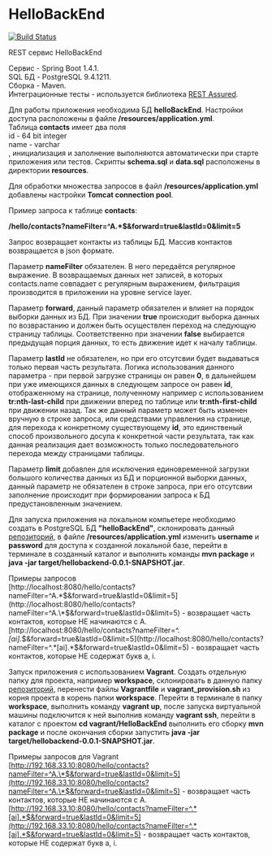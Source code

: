 # HelloBackEnd

[![Build Status](https://travis-ci.org/aleksandrbogomolov/HelloBackEnd.svg?branch=master)](https://travis-ci.org/aleksandrbogomolov/HelloBackEnd)

REST сервис HelloBackEnd

Сервис - Spring Boot 1.4.1.  
SQL БД - PostgreSQL 9.4.1211.  
Сборка - Maven.  
Интеграционные тесты -  используется библиотека [REST Assured](http://rest-assured.io).

Для работы приложения необходима БД **helloBackEnd**. Настройки доступа расположены в файле **/resources/application.yml**.   
Таблица **contacts** имеет два поля  
id - 64 bit integer  
name - varchar  
, инициализация и заполнение выполняются автоматически при старте приложения или тестов. Скрипты **schema.sql** и **data.sql** расположены в директории **resources**.

Для обработки множества запросов в файл **/resources/application.yml** добавлены настройки **Tomcat connection pool**.

Пример запроса к таблице **contacts**: 

__/hello/contacts?nameFilter=^A.*$&forward=true&lastId=0&limit=5__

Запрос  возвращает контакты из таблицы БД. Массив контактов возвращается в json формате.
  
Параметр **nameFilter** обязателен. В него передаётся регулярное выражение. В возвращаемых данных нет записей, в которых contacts.name совпадает с регулярным выражением, фильтрация производится в приложении на уровне service layer.

Параметр __forward__, данный параметр обязателен и влияет на порядок выборки данных из БД. При значении __true__ происходит выборка данных по возврастанию и должен быть осуществлен переход на следующую страницу таблицы. Соответственно при значении __false__ выбирается предыдущая порция данных, то есть движение идет к началу таблицы.

Параметр __lastId__ не обязателен, но при его отсутсвии будет выдаваться только первая часть результата. Логика использования данного параметра - при первой загрузке страницы он равен __0__, в дальнейшем при уже имеющихся данных в следующем запросе он равен __id__, отображенному на странице, полученному например с использованием __tr:nth-last-child__ при движении вперед по таблице или __tr:nth-first-child__ при движении назад. Так же данный параметр может быть изменен вручную в строке запроса, или средствами управления на странице, для перехода к конкретному существующему __id__, это единственый способ произвольного досупа к конкретной части результата, так как данная реализация дает возможность только последовательного перехода между страницами таблицы.  
  
Параметр **limit** добавлен для исключения единовременной загрузки большого количества данных из БД и порционной выборки данных, данный параметр не обязателен в строке запроса, при его отсутсвии заполнение происходит при формировании запроса к БД предустановленным значением.

Для запуска приложения на локальном компьетере необходимо создать в PostgreSQL БД **"helloBackEnd"**, склонировать данный [репозиторий](https://github.com/aleksandrbogomolov/HelloBackEnd.git), в файле **/resources/application.yml** изменить **username** и **password** для доступа к созданной локальной базе, перейти в терминале в созданный каталог и выполнить команды **mvn package** и **java -jar target/hellobackend-0.0.1-SNAPSHOT.jar**.     

Примеры запросов  
[http://localhost:8080/hello/contacts?nameFilter=^A.\*$&forward=true&lastId=0&limit=5](http://localhost:8080/hello/contacts?nameFilter=^A.\*$&forward=true&lastId=0&limit=5) - возвращает часть контактов, которые НЕ начинаются с A.  
[http://localhost:8080/hello/contacts?nameFilter=^.*[ai].*$&forward=true&lastId=0&limit=5](http://localhost:8080/hello/contacts?nameFilter=^.*[ai].*$&forward=true&lastId=0&limit=5) - возвращает часть контактов, которые НЕ содержат букв a, i.

Запуск приложения с использованием **Vagrant**. Создать отдельную папку для проекта, например **workspace**, склонировать в данную папку [репозиторий](https://github.com/aleksandrbogomolov/HelloBackEnd.git), перенести файлы **Vagrantfile** и **vagrant_provision.sh** из корня проекта в корень папки **workspace**. Перейти в терминале в папку **workspace**, выполнить команду **vagrant up**, после запуска виртуальной машины подключится к ней выполнив команду **vagrant ssh**, перейти в каталог с проектом **cd vagrant/HelloBackEnd** выполнить его сборку **mvn package** и после окончания сборки запустить **java -jar target/hellobackend-0.0.1-SNAPSHOT.jar**. 
  
Примеры запросов для Vagrant  
[http://192.168.33.10:8080/hello/contacts?nameFilter=^A.\*$&forward=true&lastId=0&limit=5](http://192.168.33.10:8080/hello/contacts?nameFilter=^A.\*$&forward=true&lastId=0&limit=5) - возвращает часть контактов, которые НЕ начинаются с A.  
[http://192.168.33.10:8080/hello/contacts?nameFilter=^.*[ai].*$&forward=true&lastId=0&limit=5](http://192.168.33.10:8080/hello/contacts?nameFilter=^.*[ai].*$&forward=true&lastId=0&limit=5) - возвращает часть контактов, которые НЕ содержат букв a, i.
